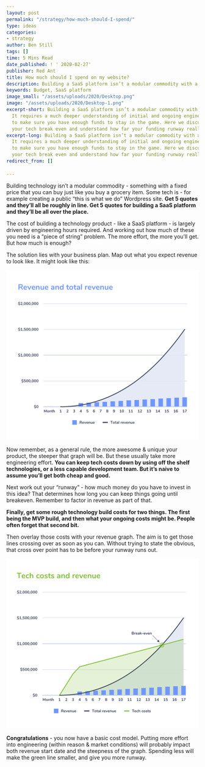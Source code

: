 ```yaml
---
layout: post
permalink: "/strategy/how-much-should-I-spend/"
type: ideas
categories:
- strategy
author: Ben Still
tags: []
time: 5 Mins Read
date_published: ! ' 2020-02-27'
publisher: Red Ant
title: How much should I spend on my website?
description: Building a SaaS platform isn’t a modular commodity with a fixed price.
keywords: Budget, SaaS platform
image_small: "/assets/uploads/2020/Desktop.png"
image: "/assets/uploads/2020/Desktop-1.png"
excerpt-short: Building a SaaS platform isn’t a modular commodity with a fixed price.
  It requires a much deeper understanding of initial and ongoing engineering costs
  to make sure you have enough funds to stay in the game. Here we discuss how to calculate
  your tech break even and understand how far your funding runway really is.
excerpt-long: Building a SaaS platform isn’t a modular commodity with a fixed price.
  It requires a much deeper understanding of initial and ongoing engineering costs
  to make sure you have enough funds to stay in the game. Here we discuss how to calculate
  your tech break even and understand how far your funding runway really is.
redirect_from: []

---
```

Building technology isn’t a modular commodity - something with a fixed price that you can buy just like you buy a grocery item. Some tech is - for example creating a public “this is what we do” Wordpress site. **Get 5 quotes and they’ll all be roughly in line. Get 5 quotes for building a SaaS platform and they’ll be all over the place.**

The cost of building a technology product - like a SaaS platform - is largely driven by engineering hours required. And working out how much of these you need is a “piece of string” problem. The more effort, the more you’ll get. But how much is enough?

The solution lies with your business plan. Map out what you expect revenue to look like. It might look like this:

![](/assets/uploads/2020/how-much-1.png)

Now remember, as a general rule, the more awesome & unique your product, the steeper that graph will be. But these usually take more engineering effort. **You can keep tech costs down by using off the shelf technologies, or a less capable development team. But it’s naive to assume you’ll get both cheap and good.**

Next work out your “runway” - how much money do you have to invest in this idea? That determines how long you can keep things going until breakeven. Remember to factor in revenue as part of that.

**Finally, get some rough technology build costs for two things. The first being the MVP build, and then what your ongoing costs might be. People often forget that second bit.**

Then overlay those costs with your revenue graph. The aim is to get those lines crossing over as soon as you can. Without trying to state the obvious, that cross over point has to be before your runway runs out.

![](/assets/uploads/2020/how-much-2.png)

**Congratulations** - you now have a basic cost model. Putting more effort into engineering (within reason & market conditions) will probably impact both revenue start date and the steepness of the graph. Spending less will make the green line smaller, and give you more runway.